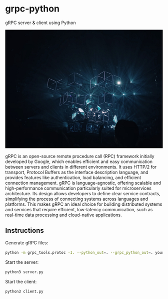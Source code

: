 # grpc-python
gRPC server &amp; client using Python

![wallpaper.png](./wallpaper.png)

gRPC is an open-source remote procedure call (RPC) framework initially developed by Google, which enables efficient and easy communication between servers and clients in different environments. It uses HTTP/2 for transport, Protocol Buffers as the interface description language, and provides features like authentication, load balancing, and efficient connection management. gRPC is language-agnostic, offering scalable and high-performance communication particularly suited for microservices architecture. Its design allows developers to define clear service contracts, simplifying the process of connecting systems across languages and platforms. This makes gRPC an ideal choice for building distributed systems and services that require efficient, low-latency communication, such as real-time data processing and cloud-native applications.

## Instructions

Generate gRPC files:

```bash
python -m grpc_tools.protoc -I. --python_out=. --grpc_python_out=. your_service.proto
```

Start the server:

```bash
python3 server.py
```

Start the client:

```bash
python3 client.py
```
